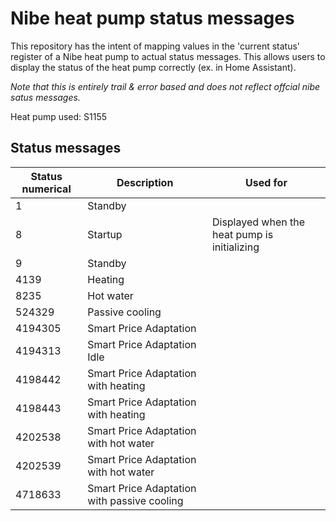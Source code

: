 # Nibe heat pump status messages

This repository has the intent of mapping values in the 'current status' register of a Nibe heat pump to actual status messages. This allows users to display the status of the heat pump correctly (ex. in Home Assistant). 

*Note that this is entirely trail & error based and does not reflect offcial nibe satus messages.*

Heat pump used: S1155

## Status messages

| Status numerical  | Description | Used for |
| ------------- | ------------- | ------------- |
|  1  | Standby  ||
| 8 | Startup | Displayed when the heat pump is initializing|
| 9 | Standby ||
| 4139 | Heating ||
| 8235 | Hot water ||
| 524329 | Passive cooling ||
| 4194305 | Smart Price Adaptation ||
| 4194313 | Smart Price Adaptation Idle ||
| 4198442 | Smart Price Adaptation with heating ||
| 4198443 | Smart Price Adaptation with heating ||
| 4202538 | Smart Price Adaptation with hot water ||
| 4202539 | Smart Price Adaptation with hot water ||
| 4718633 | Smart Price Adaptation with passive cooling ||

